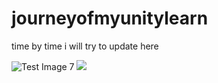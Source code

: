 # journeyofmyunitylearn
time by time i will try to update here




![Test Image 7](https://media4.giphy.com/media/61KXXDgl7rZPW/giphy.gif)
<img src="https://media4.giphy.com/media/61KXXDgl7rZPW/giphy.gif">
